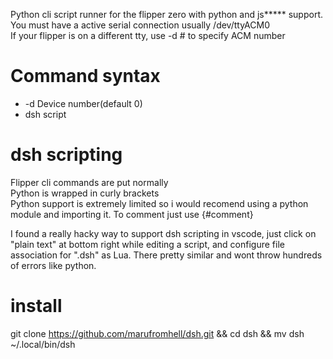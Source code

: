 Python cli script runner for the flipper zero with python and js***** support.   
You must have a active serial connection usually /dev/ttyACM0  
If your flipper is on a different tty, use -d # to specify ACM number  
  
# Command syntax  
- -d Device number(default 0)  
- dsh script  
#  dsh scripting  
Flipper cli commands are put normally  
Python is wrapped in curly brackets  
Python support is extremely limited so i would recomend using a python module and importing it. 
To comment just use {#comment}  

I found a really hacky way to support dsh scripting in vscode, just click on "plain text" at bottom right while editing a script, and configure file association for ".dsh" as Lua. There pretty similar and wont throw hundreds of errors like python.  

# install  
git clone https://github.com/marufromhell/dsh.git && cd dsh && mv dsh ~/.local/bin/dsh
